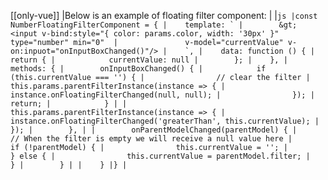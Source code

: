 [[only-vue]]
|Below is an example of floating filter component:
|
|```js
|const NumberFloatingFilterComponent = {
|    template: `
|        &gt; <input v-bind:style="{ color: params.color, width: '30px' }" type="number" min="0" 
|               v-model="currentValue" v-on:inpuot="onInputBoxChanged()"/>
|    `,
|    data: function () {
|        return {
|            currentValue: null
|        };
|    },
|    methods: {
|        onInputBoxChanged() {
|            if (this.currentValue === '') {
|                // clear the filter
|                this.params.parentFilterInstance(instance => {
|                    instance.onFloatingFilterChanged(null, null);
|                });
|                return;
|            }
|
|            this.params.parentFilterInstance(instance => {
|                instance.onFloatingFilterChanged('greaterThan', this.currentValue);
|            });
|        },
|
|        onParentModelChanged(parentModel) {
|            // When the filter is empty we will receive a null value here
|            if (!parentModel) {
|                this.currentValue = '';
|            } else {
|                this.currentValue = parentModel.filter;
|            }
|        }
|
|    }
|}
|```
 
